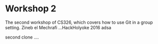 # Workshop 2

The second workshop of CS326, which covers how to use Git in a group setting. Zineb el Mechrafi ...HackHolyoke 2016 adsa

second clone
....
